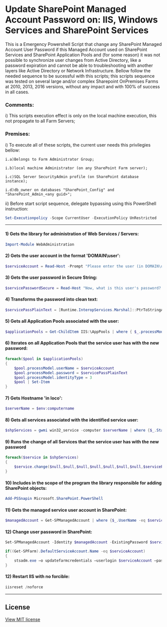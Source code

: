 # Update SharePoint Managed Account Password on: IIS, Windows Services and SharePoint Services
This is a Emergency Powershell Script that change any SharePoint Managed Account User Password if this Managed Account used on SharePoint Services and SharePoint Application Pools and (for some reason) it was not possible to synchronize user changes from Active Directory, like a password expiration and cannot be able to troubleshooting with another layers like Active Directory or Network Infrastructure.
Bellow follow the needed sequence to be sucessful with this scripts; this scripts sequence was tested on several large and/or complex Sharepoint OnPremises Farms at 2010, 2013, 2016 versions, without any impact and with 100% of success in all cases.

### Comments:

i) This scripts execution effect is only on the local machine execution, this not propagate to all Farm Servers;

### Premises:

i) To execute all of these scripts, the current user needs this privilegies bellow:

	i.a)Belongs to Farm Administrator Group;
	
	i.b)local machine Administrator (on any SharePoint Farm server);
	
	i.c)SQL Server SecurityAdmin profile (on SharePoint database instance);
	
	i.d)db_owner on databases "SharePoint_Config" and "SharePoint_Admin_<any guid>";

ii) Before start script sequence, delegate bypassing using this PowerShell instruction:
```powershell
Set-Executionpolicy -Scope CurrentUser -ExecutionPolicy UnRestricted
```
---------------
#### 1) Gets the library for administration of Web Services / Servers:
```powershell
Import-Module WebAdministration
```

#### 2) Gets the user account in the format 'DOMAIN\user':
```powershell
$serviceAccount = Read-Host -Prompt "Please enter the user (in DOMAIN\username format)."
```

#### 3) Gets the user password in Secure String:
```powershell
$servicePasswordSecure = Read-Host "Now, what is this user's password? Please enter (this field will be encrypted)." -AsSecureString
```

#### 4) Transforms the password into clean text:
```powershell
$servicePassPlainText = [Runtime.InteropServices.Marshal]::PtrToStringAuto([Runtime.InteropServices.Marshal]::SecureStringToBSTR($servicePasswordSecure))
```

#### 5) Gets all Application Pools associated with the user:
```powershell
$applicationPools = Get-ChildItem IIS:\AppPools | where { $_.processModel.userName -eq $serviceAccount }
```

#### 6) Iterates on all Application Pools that the service user has with the new password:
```powershell
foreach($pool in $applicationPools)
{
    $pool.processModel.userName = $serviceAccount
    $pool.processModel.password = $servicePassPlainText
    $pool.processModel.identityType = 3
    $pool | Set-Item
}
```

#### 7) Gets Hostname 'in loco':
```powershell
$serverName = $env:computername
```

#### 8) Gets all services associated with the identified service user:
```powershell
$shpServices = gwmi win32_service -computer $serverName | where {$_.StartName -eq $serviceAccount}
```

#### 9) Runs the change of all Services that the service user has with the new password
```powershell
foreach($service in $shpServices)
{
	$service.change($null,$null,$null,$null,$null,$null,$null,$servicePassPlainText)
}
```

#### 10) Includes in the scope of the program the library responsible for adding SharePoint objects:
```powershell
Add-PSSnapin Microsoft.SharePoint.PowerShell
```

#### 11) Gets the managed service user account in SharePoint:
```powershell
$managedAccount = Get-SPManagedAccount | where {$_.UserName -eq $serviceAccount}
```

#### 12) Change user password in SharePoint:
```powershell
Set-SPManagedAccount -Identity $managedAccount -ExistingPassword $servicePasswordSecure –UseExistingPassword $true

if((Get-SPFarm).DefaultServiceAccount.Name -eq $serviceAccount)
{
	stsadm.exe –o updatefarmcredentials –userlogin $serviceAccount –password $servicePassPlainText
}
```

#### 12) Restart IIS with no forcible:
```powershell
iisreset /noforce
```
----------------------
## License

[View MIT license](https://github.com/antonio-leonardo/UpdateSharePointManagedAccountPassword/blob/master/LICENSE)
